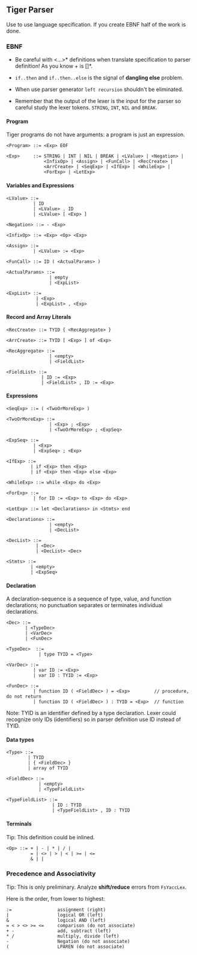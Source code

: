 ## Tiger Parser

Use to use language specification. If you create EBNF half of the work is done.

### EBNF

-  Be careful with <...>* definitions when translate specification to parser definition!
   As you know <Dec>+ is <Dec> [<Dec>]*.

- `if..then` and `if..then..else` is the signal of **dangling else** problem.

- When use parser generator `left recursion` shouldn't be eliminated.

- Remember that the output of the lexer is the input for the parser so careful study the
  lexer tokens. `STRING`, `INT`, `NIL` and `BREAK`.

#### Program

Tiger programs do not have arguments: a program is just an expression.

```
<Program> ::= <Exp> EOF

<Exp>     ::= STRING | INT | NIL | BREAK | <LValue> | <Negation> |
              <InfixOp> | <Assign> | <FunCall> | <RecCreate> |
			  <ArrCreate> | <SeqExp> | <IfExp> | <WhileExp> |
			  <ForExp> | <LetExp>

```

#### Variables and Expressions

```
<LValue> ::=
          | ID
          | <LValue> . ID
          | <LValue> [ <Exp> ]

<Negation> ::= - <Exp>

<InfixOp> ::= <Exp> <Op> <Exp>

<Assign> ::=
          | <LValue> := <Exp>

<FunCall> ::= ID ( <ActualParams> )

<ActualParams> ::=
                | empty
		        | <ExpList>

<ExpList> ::=
           | <Exp>
		   | <ExpList> , <Exp>
```

#### Record and Array Literals

```
<RecCreate> ::= TYID { <RecAggregate> }

<ArrCreate> ::= TYID [ <Exp> ] of <Exp>

<RecAggregate> ::=
                | <empty>
			    | <FieldList>

<FieldList> ::=
             | ID := <Exp>
			 | <FieldList> , ID := <Exp>
```


#### Expressions

```
<SeqExp> ::= ( <TwoOrMoreExp> )

<TwoOrMoreExp> ::=
                | <Exp> ; <Exp>
				| <TwoOrMoreExp> ; <ExpSeq>

<ExpSeq> ::=
          | <Exp>
		  | <ExpSeq> ; <Exp>

<IfExp> ::=
         | if <Exp> then <Exp>
		 | if <Exp> then <Exp> else <Exp>

<WhileExp> ::= while <Exp> do <Exp>

<ForExp> ::=
          | for ID := <Exp> to <Exp> do <Exp>

<LetExp> ::= let <Declarations> in <Stmts> end

<Declarations> ::=
                | <empty>
				| <DecList>

<DecList> ::=
           | <Dec>
		   | <DecList> <Dec>

<Stmts> ::=
         | <empty>
		 | <ExpSeq>
```

#### Declaration

A declaration-sequence is a sequence of type, value, and function declarations; no
punctuation separates or terminates individual declarations.

```
<Dec> ::=
       | <TypeDec>
       | <VarDec>
       | <FunDec>

<TypeDec>  ::=
            | type TYID = <Type>

<VarDec> ::=
          | var ID := <Exp>
          | var ID : TYID := <Exp>

<FunDec> ::=
          | function ID ( <FieldDec> ) = <Exp>         // procedure, do not return
          | function ID ( <FieldDec> ) : TYID = <Exp>  // function
```

Note: TYID is an identifier defined by a type declaration. Lexer could recognize only
      IDs (identifiers) so in parser definition use ID instead of TYID.

#### Data types

```
<Type> ::=
        | TYID
        | { <FieldDec> }
        | array of TYID

<FieldDec> ::=
            | <empty>
            | <TypeFieldList>

<TypeFieldList> ::=
                 | ID : TYID
			     | <TypeFieldList> , ID : TYID

```
#### Terminals

Tip: This definition could be inlined.

```
<Op> ::= + | - | * | / |
         = | <> | > | < | >= | <=
         & | |
```

### Precedence and Associativity

Tip: This is only preliminary. Analyze **shift/reduce** errors from `FsYaccLex`.

Here is the order, from lower to highest:

```
:=                 assignment (right)
|                  logical OR (left)
&                  logical AND (left)
= < > <> >= <=     comparison (do not associate)
+ -                add, subtract (left)
* /                multiply, divide (left)
-                  Negation (do not associate)
(                  LPAREN (do not associate)
```
